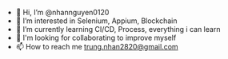 - 👋 Hi, I’m @nhannguyen0120
- 👀 I’m interested in Selenium, Appium, Blockchain
- 🌱 I’m currently learning CI/CD, Process, everything i can learn
- 💞️ I'm looking for collaborating to improve myself
- 📫 How to reach me trung.nhan2820@gmail.com

<!---
nhannguyen0120/nhannguyen0120 is a ✨ special ✨ repository because its `README.md` (this file) appears on your GitHub profile.
You can click the Preview link to take a look at your changes.
--->
